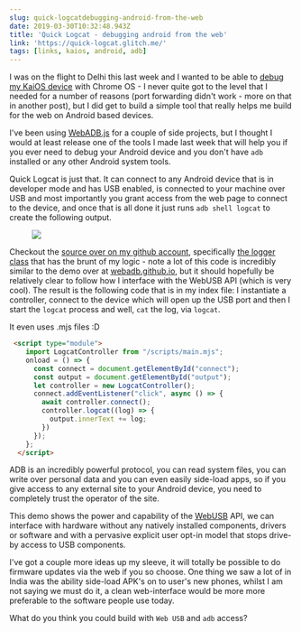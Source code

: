 ```yaml
---
slug: quick-logcatdebugging-android-from-the-web
date: 2019-03-30T10:32:48.943Z
title: 'Quick Logcat - debugging android from the web'
link: 'https://quick-logcat.glitch.me/'
tags: [links, kaios, android, adb]
---
```

I was on the flight to Delhi this last week and I wanted to be able to [debug my KaiOS device](https://paul.kinlan.me/debugging-web-pages-on-the-nokia-8110-with-kaios/) with Chrome OS - I never quite got to the level that I needed for a number of reasons (port forwarding didn't work - more on that in another post), but I did get to build a simple tool that really helps me build for the web on Android based devices.

I've been using [WebADB.js](https://github.com/webadb/webadb.js) for a couple of side projects, but I thought I would at least release one of the tools I made last week that will help you if you ever need to debug your Android device and you don't have `adb` installed or any other Android system tools.

Quick Logcat is just that. It can connect to any Android device that is in developer mode and has USB enabled, is connected to your machine over USB and most importantly you grant access from the web page to connect to the device, and once that is all done it just runs `adb shell logcat` to create the following output.

<figure>
  <img src="/images/2019-03-30-quick-logcatdebugging-android-from-the-web.jpeg">
</figure>

Checkout the [source over on my github account](https://github.com/PaulKinlan/QuickLogcat), specifically [the logger class](https://github.com/PaulKinlan/QuickLogcat/blob/master/app/scripts/main.mjs) that has the brunt of my logic - note a lot of this code is incredibly similar to the demo over at [webadb.github.io](https://webadb.github.io/), but it should hopefully be relatively clear to follow how I interface with the WebUSB API (which is very cool). The result is the following code that is in my index file: I instantiate a controller, connect to the device which will open up the USB port and then I start the `logcat` process and well, `cat` the log, via `logcat`.

It even uses .mjs files :D

```html
 <script type="module">
    import LogcatController from "/scripts/main.mjs";
    onload = () => {
      const connect = document.getElementById("connect");
      const output = document.getElementById("output");
      let controller = new LogcatController();
      connect.addEventListener("click", async () => {
        await controller.connect();
        controller.logcat((log) => {
          output.innerText += log;
        })
      });
    };
  </script>
```
ADB is an incredibly powerful protocol, you can read system files, you can write over personal data and you can even easily side-load apps, so if you give access to any external site to your Android device, you need to completely trust the operator of the site.

This demo shows the power and capability of the [WebUSB](https://developers.google.com/web/updates/2016/03/access-usb-devices-on-the-web) API, we can interface with hardware without any natively installed components, drivers or software and with a pervasive explicit user opt-in model that stops drive-by access to USB components.

I've got a couple more ideas up my sleeve, it will totally be possible to do firmware updates via the web if you so choose. One thing we saw a lot of in India was the ability side-load APK's on to user's new phones, whilst I am not saying we must do it, a clean web-interface would be more more preferable to the software people use today.

What do you think you could build with `Web USB` and `adb` access?
